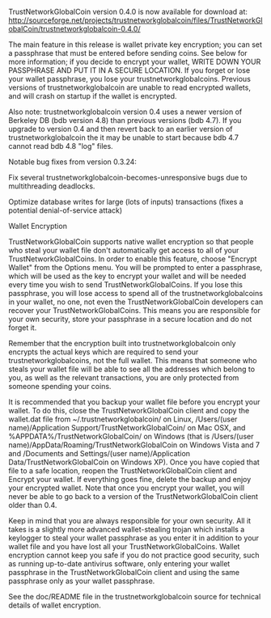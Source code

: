 TrustNetworkGlobalCoin version 0.4.0 is now available for download at:
http://sourceforge.net/projects/trustnetworkglobalcoin/files/TrustNetworkGlobalCoin/trustnetworkglobalcoin-0.4.0/

The main feature in this release is wallet private key encryption;
you can set a passphrase that must be entered before sending coins.
See below for more information; if you decide to encrypt your wallet,
WRITE DOWN YOUR PASSPHRASE AND PUT IT IN A SECURE LOCATION. If you
forget or lose your wallet passphrase, you lose your trustnetworkglobalcoins.
Previous versions of trustnetworkglobalcoin are unable to read encrypted wallets,
and will crash on startup if the wallet is encrypted.

Also note: trustnetworkglobalcoin version 0.4 uses a newer version of Berkeley DB
(bdb version 4.8) than previous versions (bdb 4.7). If you upgrade
to version 0.4 and then revert back to an earlier version of trustnetworkglobalcoin
the it may be unable to start because bdb 4.7 cannot read bdb 4.8
"log" files.


Notable bug fixes from version 0.3.24:

Fix several trustnetworkglobalcoin-becomes-unresponsive bugs due to multithreading
deadlocks.

Optimize database writes for large (lots of inputs) transactions
(fixes a potential denial-of-service attack)


Wallet Encryption

TrustNetworkGlobalCoin supports native wallet encryption so that people who steal your
wallet file don't automatically get access to all of your TrustNetworkGlobalCoins.
In order to enable this feature, choose "Encrypt Wallet" from the
Options menu.  You will be prompted to enter a passphrase, which
will be used as the key to encrypt your wallet and will be needed
every time you wish to send TrustNetworkGlobalCoins.  If you lose this passphrase,
you will lose access to spend all of the trustnetworkglobalcoins in your wallet,
no one, not even the TrustNetworkGlobalCoin developers can recover your TrustNetworkGlobalCoins.
This means you are responsible for your own security, store your
passphrase in a secure location and do not forget it.

Remember that the encryption built into trustnetworkglobalcoin only encrypts the
actual keys which are required to send your trustnetworkglobalcoins, not the full
wallet.  This means that someone who steals your wallet file will
be able to see all the addresses which belong to you, as well as the
relevant transactions, you are only protected from someone spending
your coins.

It is recommended that you backup your wallet file before you
encrypt your wallet.  To do this, close the TrustNetworkGlobalCoin client and
copy the wallet.dat file from ~/.trustnetworkglobalcoin/ on Linux, /Users/(user
name)/Application Support/TrustNetworkGlobalCoin/ on Mac OSX, and %APPDATA%/TrustNetworkGlobalCoin/
on Windows (that is /Users/(user name)/AppData/Roaming/TrustNetworkGlobalCoin on
Windows Vista and 7 and /Documents and Settings/(user name)/Application
Data/TrustNetworkGlobalCoin on Windows XP).  Once you have copied that file to a
safe location, reopen the TrustNetworkGlobalCoin client and Encrypt your wallet.
If everything goes fine, delete the backup and enjoy your encrypted
wallet.  Note that once you encrypt your wallet, you will never be
able to go back to a version of the TrustNetworkGlobalCoin client older than 0.4.

Keep in mind that you are always responsible for your own security.
All it takes is a slightly more advanced wallet-stealing trojan which
installs a keylogger to steal your wallet passphrase as you enter it
in addition to your wallet file and you have lost all your TrustNetworkGlobalCoins.
Wallet encryption cannot keep you safe if you do not practice
good security, such as running up-to-date antivirus software, only
entering your wallet passphrase in the TrustNetworkGlobalCoin client and using the
same passphrase only as your wallet passphrase.

See the doc/README file in the trustnetworkglobalcoin source for technical details
of wallet encryption.
